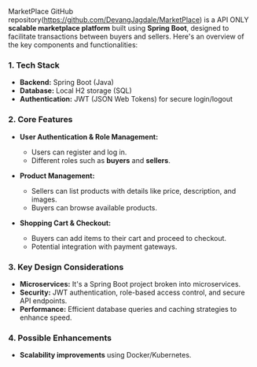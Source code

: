 MarketPlace GitHub repository(https://github.com/DevangJagdale/MarketPlace) is a API ONLY **scalable marketplace platform** built using **Spring Boot**, designed to facilitate transactions between buyers and sellers. Here's an overview of the key components and functionalities:  

### **1. Tech Stack**
- **Backend:** Spring Boot (Java)  
- **Database:** Local H2 storage (SQL)  
- **Authentication:** JWT (JSON Web Tokens) for secure login/logout  

### **2. Core Features**
- **User Authentication & Role Management:**  
  - Users can register and log in.  
  - Different roles such as **buyers** and **sellers**.  

- **Product Management:**  
  - Sellers can list products with details like price, description, and images.  
  - Buyers can browse available products.   

- **Shopping Cart & Checkout:**  
  - Buyers can add items to their cart and proceed to checkout.  
  - Potential integration with payment gateways.  
  

### **3. Key Design Considerations**
- **Microservices:** It's a Spring Boot project broken into microservices.  
- **Security:** JWT authentication, role-based access control, and secure API endpoints.  
- **Performance:** Efficient database queries and caching strategies to enhance speed.  

### **4. Possible Enhancements** 
- **Scalability improvements** using Docker/Kubernetes.  
